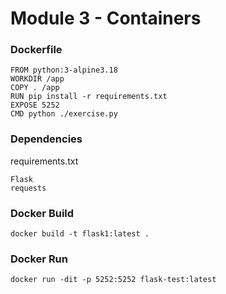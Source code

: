 # Module 3 - Containers

### Dockerfile
```
FROM python:3-alpine3.18
WORKDIR /app
COPY . /app
RUN pip install -r requirements.txt
EXPOSE 5252
CMD python ./exercise.py
```

### Dependencies
requirements.txt
```
Flask
requests
```

### Docker Build
```
docker build -t flask1:latest .
```

### Docker Run
```
docker run -dit -p 5252:5252 flask-test:latest
```
